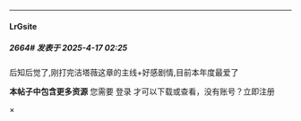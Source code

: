 ﻿
*****

####  LrGsite  
##### 2664#       发表于 2025-4-17 02:25

后知后觉了,刚打完洁塔薇这章的主线+好感剧情,目前本年度最爱了

<strong>本帖子中包含更多资源</strong>
您需要 登录 才可以下载或查看，没有账号？立即注册 

×

